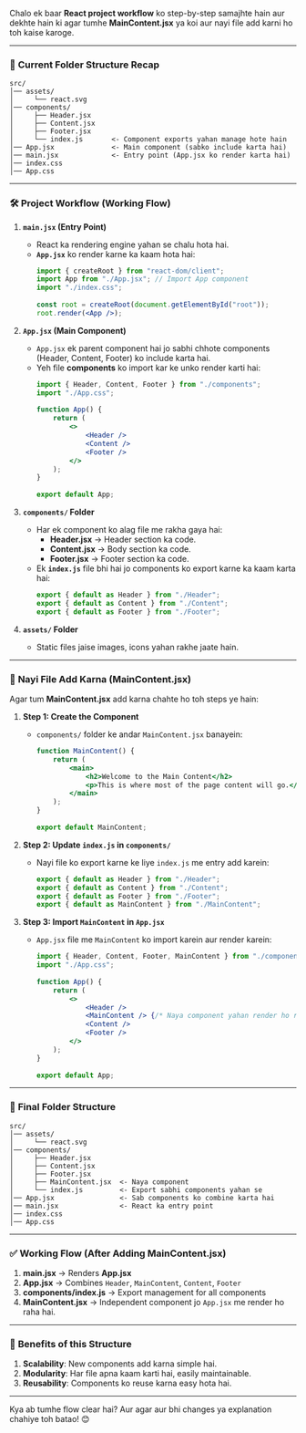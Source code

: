 Chalo ek baar **React project workflow** ko step-by-step samajhte hain aur dekhte hain ki agar tumhe **MainContent.jsx** ya koi aur nayi file add karni ho toh kaise karoge.

---

### 📂 **Current Folder Structure Recap**
```
src/
│── assets/
│     └── react.svg
│── components/
│     ├── Header.jsx
│     ├── Content.jsx
│     ├── Footer.jsx
│     └── index.js       <- Component exports yahan manage hote hain
│── App.jsx              <- Main component (sabko include karta hai)
│── main.jsx             <- Entry point (App.jsx ko render karta hai)
│── index.css
│── App.css
```

---

### 🛠 **Project Workflow (Working Flow)**

1. **`main.jsx` (Entry Point)**
    - React ka rendering engine yahan se chalu hota hai.
    - **`App.jsx`** ko render karne ka kaam hota hai:
      ```jsx
      import { createRoot } from "react-dom/client";
      import App from "./App.jsx"; // Import App component
      import "./index.css";
 
      const root = createRoot(document.getElementById("root"));
      root.render(<App />);
      ```

2. **`App.jsx` (Main Component)**
    - `App.jsx` ek parent component hai jo sabhi chhote components (Header, Content, Footer) ko include karta hai.
    - Yeh file **components** ko import kar ke unko render karti hai:
      ```jsx
      import { Header, Content, Footer } from "./components";
      import "./App.css";
 
      function App() {
          return (
              <>
                  <Header />
                  <Content />
                  <Footer />
              </>
          );
      }
 
      export default App;
      ```

3. **`components/` Folder**
    - Har ek component ko alag file me rakha gaya hai:
        - **Header.jsx** -> Header section ka code.
        - **Content.jsx** -> Body section ka code.
        - **Footer.jsx** -> Footer section ka code.
    - Ek **`index.js`** file bhi hai jo components ko export karne ka kaam karta hai:
      ```jsx
      export { default as Header } from "./Header";
      export { default as Content } from "./Content";
      export { default as Footer } from "./Footer";
      ```

4. **`assets/` Folder**
    - Static files jaise images, icons yahan rakhe jaate hain.

---

### 🔨 **Nayi File Add Karna (MainContent.jsx)**

Agar tum **MainContent.jsx** add karna chahte ho toh steps ye hain:

1. **Step 1: Create the Component**
    - `components/` folder ke andar `MainContent.jsx` banayein:
      ```jsx
      function MainContent() {
          return (
              <main>
                  <h2>Welcome to the Main Content</h2>
                  <p>This is where most of the page content will go.</p>
              </main>
          );
      }
 
      export default MainContent;
      ```

2. **Step 2: Update `index.js` in `components/`**
    - Nayi file ko export karne ke liye `index.js` me entry add karein:
      ```jsx
      export { default as Header } from "./Header";
      export { default as Content } from "./Content";
      export { default as Footer } from "./Footer";
      export { default as MainContent } from "./MainContent";
      ```

3. **Step 3: Import `MainContent` in `App.jsx`**
    - `App.jsx` file me `MainContent` ko import karein aur render karein:
      ```jsx
      import { Header, Content, Footer, MainContent } from "./components";
      import "./App.css";
 
      function App() {
          return (
              <>
                  <Header />
                  <MainContent /> {/* Naya component yahan render ho raha hai */}
                  <Content />
                  <Footer />
              </>
          );
      }
 
      export default App;
      ```

---

### 🎯 **Final Folder Structure**
```
src/
│── assets/
│     └── react.svg
│── components/
│     ├── Header.jsx
│     ├── Content.jsx
│     ├── Footer.jsx
│     ├── MainContent.jsx  <- Naya component
│     └── index.js         <- Export sabhi components yahan se
│── App.jsx                <- Sab components ko combine karta hai
│── main.jsx               <- React ka entry point
│── index.css
│── App.css
```

---

### ✅ **Working Flow (After Adding MainContent.jsx)**
1. **main.jsx** -> Renders **App.jsx**
2. **App.jsx** -> Combines `Header`, `MainContent`, `Content`, `Footer`
3. **components/index.js** -> Export management for all components
4. **MainContent.jsx** -> Independent component jo `App.jsx` me render ho raha hai.

---

### 🚀 **Benefits of this Structure**
1. **Scalability**: New components add karna simple hai.
2. **Modularity**: Har file apna kaam karti hai, easily maintainable.
3. **Reusability**: Components ko reuse karna easy hota hai.

---

Kya ab tumhe flow clear hai? Aur agar aur bhi changes ya explanation chahiye toh batao! 😊